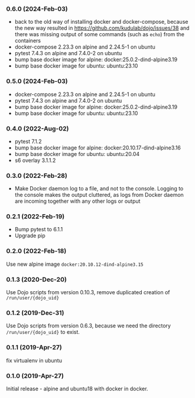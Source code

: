 ### 0.6.0 (2024-Feb-03)

* back to the old way of installing docker and docker-compose,
because the new way resulted in https://github.com/kudulab/dojo/issues/38
and there was missing output of some commands (such as `echo`) from
 the containers
 * docker-compose 2.23.3 on alpine and 2.24.5-1 on ubuntu
 * pytest 7.4.3 on alpine and 7.4.0-2 on ubuntu
 * bump base docker image for alpine: docker:25.0.2-dind-alpine3.19
 * bump base docker image for ubuntu: ubuntu:23.10

### 0.5.0 (2024-Feb-03)

* docker-compose 2.23.3 on alpine and 2.24.5-1 on ubuntu
* pytest 7.4.3 on alpine and 7.4.0-2 on ubuntu
* bump base docker image for alpine: docker:25.0.2-dind-alpine3.19
* bump base docker image for ubuntu: ubuntu:23.10

### 0.4.0 (2022-Aug-02)

* pytest 7.1.2
* bump base docker image for alpine: docker:20.10.17-dind-alpine3.16
* bump base docker image for ubuntu: ubuntu:20.04
* s6 overlay 3.1.1.2

### 0.3.0 (2022-Feb-28)

* Make Docker daemon log to a file, and not to the console. Logging to the console makes the output cluttered, as logs from Docker daemon are incoming together with any other logs or output

### 0.2.1 (2022-Feb-19)

* Bump pytest to 6.1.1
* Upgrade pip

### 0.2.0 (2022-Feb-18)

Use new alpine image `docker:20.10.12-dind-alpine3.15`

### 0.1.3 (2020-Dec-20)

Use Dojo scripts from version 0.10.3, remove duplicated creation of `/run/user/{dojo_uid}`

### 0.1.2 (2019-Dec-31)

Use Dojo scripts from version 0.6.3, because we need the directory
 `/run/user/{dojo_uid}` to exist.

### 0.1.1 (2019-Apr-27)

fix virtualenv in ubuntu

### 0.1.0 (2019-Apr-27)

Initial release - alpine and ubuntu18 with docker in docker.
